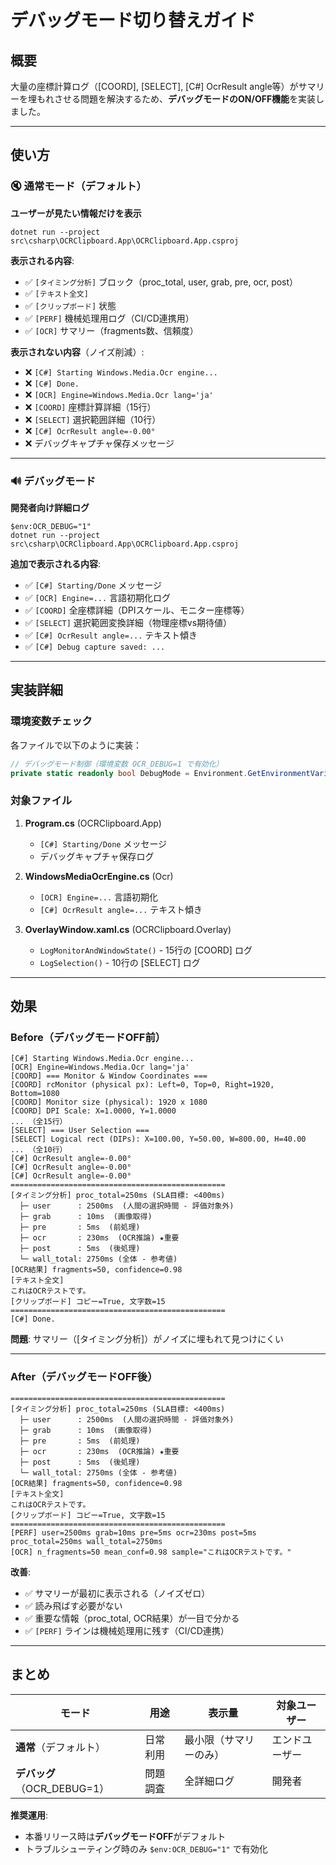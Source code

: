 # デバッグモード切り替えガイド

## 概要
大量の座標計算ログ（[COORD], [SELECT], [C#] OcrResult angle等）がサマリーを埋もれさせる問題を解決するため、**デバッグモードのON/OFF機能**を実装しました。

---

## 使い方

### 🔇 通常モード（デフォルト）
**ユーザーが見たい情報だけを表示**

```pwsh
dotnet run --project src\csharp\OCRClipboard.App\OCRClipboard.App.csproj
```

**表示される内容**:
- ✅ `[タイミング分析]` ブロック（proc_total, user, grab, pre, ocr, post）
- ✅ `[テキスト全文]`
- ✅ `[クリップボード]` 状態
- ✅ `[PERF]` 機械処理用ログ（CI/CD連携用）
- ✅ `[OCR]` サマリー（fragments数、信頼度）

**表示されない内容**（ノイズ削減）:
- ❌ `[C#] Starting Windows.Media.Ocr engine...`
- ❌ `[C#] Done.`
- ❌ `[OCR] Engine=Windows.Media.Ocr lang='ja'`
- ❌ `[COORD]` 座標計算詳細（15行）
- ❌ `[SELECT]` 選択範囲詳細（10行）
- ❌ `[C#] OcrResult angle=-0.00°`
- ❌ デバッグキャプチャ保存メッセージ

---

### 🔊 デバッグモード
**開発者向け詳細ログ**

```pwsh
$env:OCR_DEBUG="1"
dotnet run --project src\csharp\OCRClipboard.App\OCRClipboard.App.csproj
```

**追加で表示される内容**:
- ✅ `[C#] Starting/Done` メッセージ
- ✅ `[OCR] Engine=...` 言語初期化ログ
- ✅ `[COORD]` 全座標詳細（DPIスケール、モニター座標等）
- ✅ `[SELECT]` 選択範囲変換詳細（物理座標vs期待値）
- ✅ `[C#] OcrResult angle=...` テキスト傾き
- ✅ `[C#] Debug capture saved: ...`

---

## 実装詳細

### 環境変数チェック
各ファイルで以下のように実装：

```csharp
// デバッグモード制御（環境変数 OCR_DEBUG=1 で有効化）
private static readonly bool DebugMode = Environment.GetEnvironmentVariable("OCR_DEBUG") == "1";
```

### 対象ファイル
1. **Program.cs** (OCRClipboard.App)
   - `[C#] Starting/Done` メッセージ
   - デバッグキャプチャ保存ログ

2. **WindowsMediaOcrEngine.cs** (Ocr)
   - `[OCR] Engine=...` 言語初期化
   - `[C#] OcrResult angle=...` テキスト傾き

3. **OverlayWindow.xaml.cs** (OCRClipboard.Overlay)
   - `LogMonitorAndWindowState()` - 15行の [COORD] ログ
   - `LogSelection()` - 10行の [SELECT] ログ

---

## 効果

### Before（デバッグモードOFF前）
```
[C#] Starting Windows.Media.Ocr engine...
[OCR] Engine=Windows.Media.Ocr lang='ja'
[COORD] === Monitor & Window Coordinates ===
[COORD] rcMonitor (physical px): Left=0, Top=0, Right=1920, Bottom=1080
[COORD] Monitor size (physical): 1920 x 1080
[COORD] DPI Scale: X=1.0000, Y=1.0000
... （全15行）
[SELECT] === User Selection ===
[SELECT] Logical rect (DIPs): X=100.00, Y=50.00, W=800.00, H=40.00
... （全10行）
[C#] OcrResult angle=-0.00°
[C#] OcrResult angle=-0.00°
[C#] OcrResult angle=-0.00°
================================================
[タイミング分析] proc_total=250ms (SLA目標: <400ms)
  ├─ user      : 2500ms  (人間の選択時間 - 評価対象外)
  ├─ grab      : 10ms  (画像取得)
  ├─ pre       : 5ms  (前処理)
  ├─ ocr       : 230ms  (OCR推論) ★重要
  ├─ post      : 5ms  (後処理)
  └─ wall_total: 2750ms (全体 - 参考値)
[OCR結果] fragments=50, confidence=0.98
[テキスト全文]
これはOCRテストです。
[クリップボード] コピー=True, 文字数=15
================================================
[C#] Done.
```

**問題**: サマリー（[タイミング分析]）がノイズに埋もれて見つけにくい

---

### After（デバッグモードOFF後）
```
================================================
[タイミング分析] proc_total=250ms (SLA目標: <400ms)
  ├─ user      : 2500ms  (人間の選択時間 - 評価対象外)
  ├─ grab      : 10ms  (画像取得)
  ├─ pre       : 5ms  (前処理)
  ├─ ocr       : 230ms  (OCR推論) ★重要
  ├─ post      : 5ms  (後処理)
  └─ wall_total: 2750ms (全体 - 参考値)
[OCR結果] fragments=50, confidence=0.98
[テキスト全文]
これはOCRテストです。
[クリップボード] コピー=True, 文字数=15
================================================
[PERF] user=2500ms grab=10ms pre=5ms ocr=230ms post=5ms proc_total=250ms wall_total=2750ms
[OCR] n_fragments=50 mean_conf=0.98 sample="これはOCRテストです。"
```

**改善**: 
- ✅ サマリーが最初に表示される（ノイズゼロ）
- ✅ 読み飛ばす必要がない
- ✅ 重要な情報（proc_total, OCR結果）が一目で分かる
- ✅ `[PERF]` ラインは機械処理用に残す（CI/CD連携）

---

## まとめ

| モード | 用途 | 表示量 | 対象ユーザー |
|--------|------|--------|------------|
| **通常**（デフォルト） | 日常利用 | 最小限（サマリーのみ） | エンドユーザー |
| **デバッグ**（OCR_DEBUG=1） | 問題調査 | 全詳細ログ | 開発者 |

**推奨運用**:
- 本番リリース時は**デバッグモードOFF**がデフォルト
- トラブルシューティング時のみ `$env:OCR_DEBUG="1"` で有効化
